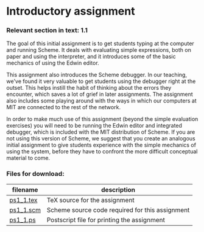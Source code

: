 # Introductory assignment

### Relevant section in text: 1.1

The goal of this initial assignment is to get students typing at the computer and running Scheme. It deals with evaluating simple expressions, both on paper and using the interpreter, and it introduces some of the basic mechanics of using the Edwin editor.

This assignment also introduces the Scheme debugger. In our teaching, we've found it very valuable to get students using the debugger right at the outset. This helps instill the habit of thinking about the errors they encounter, which saves a lot of grief in later assignments. The assignment also includes some playing around with the ways in which our computers at MIT are connected to the rest of the network.

In order to make much use of this assignment (beyond the simple evaluation exercises) you will need to be running the Edwin editor and integrated debugger, which is included with the MIT distribution of Scheme. If you are not using this version of Scheme, we suggest that you create an analogous initial assignment to give students experience with the simple mechanics of using the system, before they have to confront the more difficult conceptual material to come.

### Files for download:

| filename | description |
| --- | --- |
| [ps1_1.tex](ps1_1.tex) | TeX source for the assignment |
| [ps1_1.scm](ps1_1.scm) | Scheme source code required for this assignment |
| [ps1_1.ps](ps1_1.ps) | Postscript file for printing the assignment |